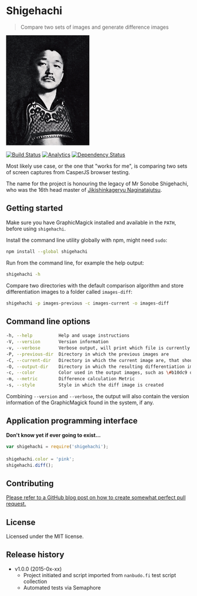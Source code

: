 # Shigehachi

> Compare two sets of images and generate difference images

![Mr Shigehachi Sonobe](./logo.png)

[![Build Status](https://semaphoreapp.com/api/v1/projects/6e43cdad-b9fe-47a3-9b6c-97cd354353f3/331218/shields_badge.svg)](https://semaphoreapp.com/paazmaya/shigehachi)
[![Analytics](https://ga-beacon.appspot.com/UA-2643697-15/shigehachi/index?flat)](https://github.com/igrigorik/ga-beacon)
[![Dependency Status](https://www.versioneye.com/user/projects/54db51cec1bbbda0130002eb/badge.svg?style=flat)](https://www.versioneye.com/user/projects/54db51cec1bbbda0130002eb)

Most likely use case, or the one that "works for me", is comparing
two sets of screen captures from CasperJS browser testing.

The name for the project is honouring the legacy of Mr Sonobe Shigehachi,
who was the 16th head master of [Jikishinkageryu Naginatajutsu](http://naginata.fi/en/koryu).

## Getting started

Make sure you have GraphicMagick installed and available in the `PATH`, before
using `shigehachi`.

Install the command line utility globally with npm, might need `sudo`:

```sh
npm install --global shigehachi
```

Run from the command line, for example the help output:

```sh
shigehachi -h
```

Compare two directories with the default comparison algorithm and store
differentiation images to a folder called `images-diff`:

```sh
shigehachi -p images-previous -c images-current -o images-diff
```

## Command line options

```sh
-h, --help          Help and usage instructions
-V, --version       Version information
-v, --verbose       Verbose output, will print which file is currently being processed
-P, --previous-dir  Directory in which the previous images are
-C, --current-dir   Directory in which the current image are, that should have same names as previous
-O, --output-dir    Directory in which the resulting differentiation images are stored
-c, --color         Color used in the output images, such as \#b10dc9 or purple
-m, --metric        Difference calculation Metric
-s, --style         Style in which the diff image is created
```

Combining `--version` and `--verbose`, the output will also contain the version
information of the GraphicMagick found in the system, if any.

## Application programming interface

**Don't know yet if ever going to exist...**

```js
var shigehachi = require('shigehachi');

shigehachi.color = 'pink';
shigehachi.diff();
```

## Contributing

[Please refer to a GitHub blog post on how to create somewhat perfect pull request.](https://github.com/blog/1943-how-to-write-the-perfect-pull-request "How to write the perfect pull request")

## License

Licensed under the MIT license.

## Release history

* v1.0.0 (2015-0x-xx)
    - Project initiated and script imported from `nanbudo.fi` test script collection
    - Automated tests via Semaphore

